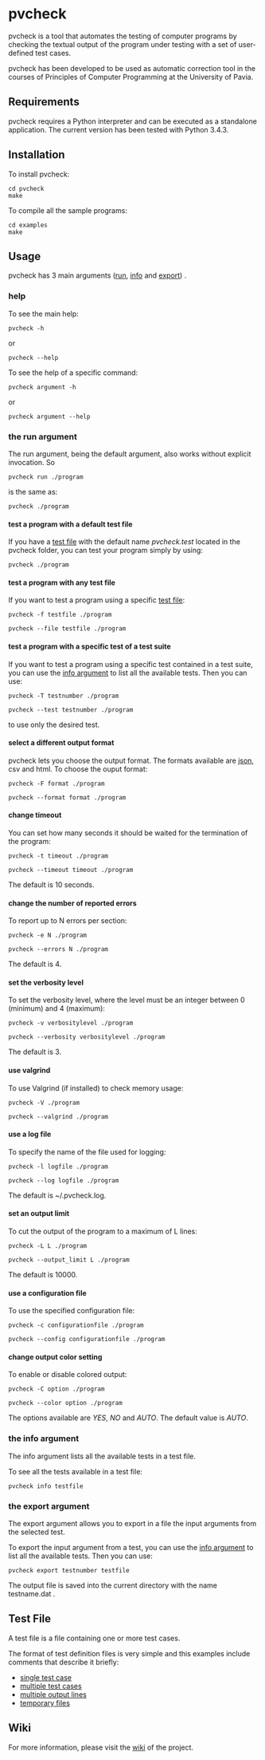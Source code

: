 pvcheck
=======

pvcheck is a tool that automates the testing of computer programs by checking the textual output of the program under testing with a set of user-defined test cases.

pvcheck has been developed to be used as automatic correction tool in the courses of Principles of Computer Programming at the University of Pavia.

Requirements
-------------

pvcheck requires a Python interpreter and can be executed as a standalone application.
The current version has been tested with Python 3.4.3.

Installation
------------

To install pvcheck:

```
cd pvcheck
make
```

To compile all the sample programs:

```
cd examples
make
```

Usage
-----

pvcheck has 3 main arguments ([run](#run), [info](#info) and [export](#export)) .

### help ###

To see the main help:

```
pvcheck -h
```

or 

```
pvcheck --help
```

To see the help of a specific command:

```
pvcheck argument -h
```

or

```
pvcheck argument --help
```

### the <a name="run"></a>run argument ###

The run argument, being the default argument, also works without explicit invocation. So

```
pvcheck run ./program
```

is the same as:

```
pvcheck ./program
```

#### test a program with a default test file ####

If you have a [test file](#testfile) with the default name *pvcheck.test* located in the pvcheck folder, you can test your program simply by using:

```
pvcheck ./program
```

#### test a program with any test file ####

If you want to test a program using a specific [test file](#testfile):

```
pvcheck -f testfile ./program
```
```
pvcheck --file testfile ./program
```

#### test a program with a specific test of a test suite ####

If you want to test a program using a specific test contained in a test suite, you can use the [info argument](#info) to list all the available tests. Then you can use:

```
pvcheck -T testnumber ./program
``` 
```
pvcheck --test testnumber ./program
``` 

to use only the desired test.

#### select a different output format ####

pvcheck lets you choose the output format. The formats available are [json](https://github.com/claudio-unipv/pvcheck/wiki/JSON-data-format), csv and html. To choose the ouput format:

```
pvcheck -F format ./program
``` 
```
pvcheck --format format ./program
``` 

#### change timeout ####

You can set how many seconds it should be waited for the termination of the program:

```
pvcheck -t timeout ./program
```
```
pvcheck --timeout timeout ./program
``` 

The default is 10 seconds.

#### change the number of reported errors #####

To report up to N errors per section:

```
pvcheck -e N ./program
``` 
```
pvcheck --errors N ./program
``` 

The default is 4.

#### set the verbosity level ####

To set the verbosity level, where the level must be an integer between 0 (minimum) and 4 (maximum):

```
pvcheck -v verbositylevel ./program
``` 
```
pvcheck --verbosity verbositylevel ./program
``` 

The default is 3.

#### use valgrind ####

To use Valgrind (if installed) to check memory usage:

```
pvcheck -V ./program
``` 
```
pvcheck --valgrind ./program
``` 

#### use a log file ####

To specify the name of the file used for logging:

```
pvcheck -l logfile ./program
``` 
```
pvcheck --log logfile ./program
``` 

The default is ~/.pvcheck.log.

#### set an output limit ####

To cut the output of the program to a maximum of L lines:

```
pvcheck -L L ./program
``` 
```
pvcheck --output_limit L ./program
```

The default is 10000.

#### use a configuration file ####

To use the specified configuration file:


```
pvcheck -c configurationfile ./program
``` 
```
pvcheck --config configurationfile ./program
``` 

#### change output color setting ####

To enable or disable colored output:

```
pvcheck -C option ./program
```
```
pvcheck --color option ./program
```

The options available are *YES*, *NO* and *AUTO*. The default value is *AUTO*.

### the <a name="info"></a>info argument ###

The info argument lists all the available tests in a test file. 

To see all the tests available in a test file:

```
pvcheck info testfile
``` 

### the <a name="export"></a>export argument ###

The export argument allows you to export in a file the input arguments from the selected test.

To export the input argument from a test, you can use the [info argument](#info) to list all the available tests. Then you can use:

```
pvcheck export testnumber testfile
``` 

The output file is saved into the current directory with the name testname.dat .

Test File<a name="testfile"></a>
---------

A test file is a file containing one or more test cases.

The format of test definition files is very simple and this examples include comments that describe it briefly:

* [single test case](https://github.com/claudio-unipv/pvcheck/blob/master/examples/example.test) 
* [multiple test cases](https://github.com/claudio-unipv/pvcheck/blob/master/examples/example2.test)
* [multiple output lines](https://github.com/claudio-unipv/pvcheck/blob/master/examples/example3.test)
* [temporary files](https://github.com/claudio-unipv/pvcheck/blob/master/examples/example4.test)

Wiki
----

For more information, please visit the [wiki](https://github.com/claudio-unipv/pvcheck/wiki) of the project.

